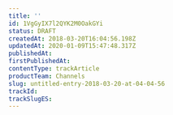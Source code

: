 ```yaml
---
title: ''
id: 1VgGyIX7l2QYK2M0OakGYi
status: DRAFT
createdAt: 2018-03-20T16:04:56.198Z
updatedAt: 2020-01-09T15:47:48.317Z
publishedAt: 
firstPublishedAt: 
contentType: trackArticle
productTeam: Channels
slug: untitled-entry-2018-03-20-at-04-04-56
trackId: 
trackSlugES: 
---
```



